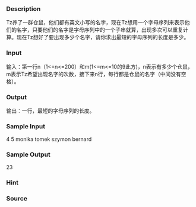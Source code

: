 
### Description
Tz养了一群仓鼠，他们都有英文小写的名字，现在Tz想用一个字母序列来表示他们的名字，只要他们的名字是字母序列中的一个子串就算，出现多次可以重复计算。现在Tz想好了要出现多少个名字，请你求出最短的字母序列的长度是多少。
### Input
输入：第一行n（1<=n<=200）和m(1<=m<=10的9此方)，n表示有多少个仓鼠，m表示Tz希望出现名字的次数，接下来n行，每行都是仓鼠的名字（中间没有空格）。
### Output
输出：一行，最短的字母序列的长度。
### Sample Input
4 5
monika
tomek
szymon
bernard
### Sample Output
23
### Hint

### Source
